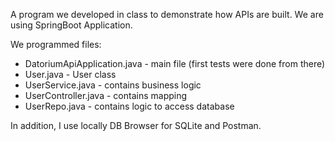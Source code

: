 A program we developed in class to demonstrate how APIs are built.
We are using SpringBoot Application. 

We programmed files:
  * DatoriumApiApplication.java - main file (first tests were done from there)
  * User.java - User class
  * UserService.java - contains business logic
  * UserController.java - contains mapping
  * UserRepo.java - contains logic to access database

In addition, I use locally DB Browser for SQLite and Postman.

